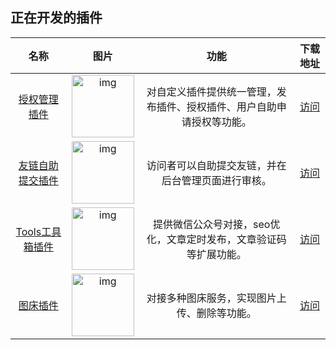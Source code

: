 ## 正在开发的插件

|                             名称                             |                             图片                             |                             功能                             |                      下载地址                       |
| :----------------------------------------------------------: | :----------------------------------------------------------: | :----------------------------------------------------------: | :-------------------------------------------------: |
| [授权管理插件](https://blog.muyin.site/docs/lywqPluginAuth)  | <img src="https://blog.muyin.site/upload/lywqPlugins/lywqPluginAuthlogo.png" alt="img" style="width:100px;" /> | 对自定义插件提供统一管理，发布插件、授权插件、用户自助申请授权等功能。 | [访问](https://blog.muyin.site/docs/lywqPluginAuth) |
| [友链自助提交插件](https://blog.muyin.site/docs/linksSubmit) | <img src="https://blog.muyin.site/upload/lywqPlugins/linksSubmitlogo.png" alt="img" style="width:100px;" /> |      访问者可以自助提交友链，并在后台管理页面进行审核。      |  [访问](https://blog.muyin.site/docs/linksSubmit)   |
|    [Tools工具箱插件](https://blog.muyin.site/docs/tools)     | <img src="https://blog.muyin.site/upload/lywqPlugins/tools-logo.png" alt="img" style="width:100px;" /> | 提供微信公众号对接，seo优化，文章定时发布，文章验证码等扩展功能。 |     [访问](https://blog.muyin.site/docs/tools)      |
|     [图床插件](https://blog.muyin.site/docs/pictureBed)      | <img src="https://blog.muyin.site/upload/lywqPlugins/logo.png" alt="img" style="width:100px;" /> |         对接多种图床服务，实现图片上传、删除等功能。         |   [访问](https://blog.muyin.site/docs/pictureBed)   |


